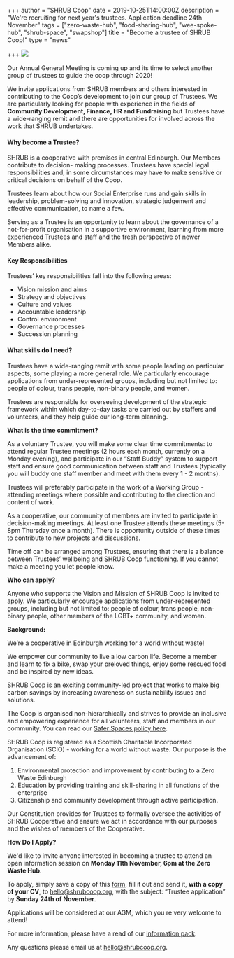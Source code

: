 +++
author = "SHRUB Coop"
date = 2019-10-25T14:00:00Z
description = "We're recruiting for next year's trustees. Application deadline 24th November"
tags = ["zero-waste-hub", "food-sharing-hub", "wee-spoke-hub", "shrub-space", "swapshop"]
title = "Become a trustee of SHRUB Coop!"
type = "news"

+++
![](https://res.cloudinary.com/shrub-co-op/image/upload/v1572008860/shrubcoop.org/media/web_image_template_tm3vs6.png)

Our Annual General Meeting is coming up and its time to select another group of trustees to guide the coop through 2020!

We invite applications from SHRUB members and others interested in contributing to the Coop’s development to join our group of Trustees. We are particularly looking for people with experience in the fields of **Community Development, Finance, HR and Fundraising** but Trustees have a wide-ranging remit and there are opportunities for involved across the work that SHRUB undertakes.

#### Why become a Trustee?

SHRUB is a cooperative with premises in central Edinburgh. Our Members contribute to decision- making processes. Trustees have special legal responsibilities and, in some circumstances may have to make sensitive or critical decisions on behalf of the Coop.

Trustees learn about how our Social Enterprise runs and gain skills in leadership, problem-solving and innovation, strategic judgement and effective communication, to name a few.

Serving as a Trustee is an opportunity to learn about the governance of a not-for-profit organisation in a supportive environment, learning from more experienced Trustees and staff and the fresh perspective of newer Members alike.

#### Key Responsibilities

Trustees’ key responsibilities fall into the following areas:

* Vision mission and aims
* Strategy and objectives
* Culture and values
* Accountable leadership
* Control environment
* Governance processes
* Succession planning

#### What skills do I need?

Trustees have a wide-ranging remit with some people leading on particular aspects, some playing a more general role. We particularly encourage applications from under-represented groups, including but not limited to: people of colour, trans people, non-binary people, and women.

Trustees are responsible for overseeing development of the strategic framework within which day-to-day tasks are carried out by staffers and volunteers, and they help guide our long-term planning.

**What is the time commitment?**

As a voluntary Trustee, you will make some clear time commitments: to attend regular Trustee meetings (2 hours each month, currently on a Monday evening), and participate in our “Staff Buddy” system to support staff and ensure good communication between staff and Trustees (typically you will buddy one staff member and meet with them every 1 - 2 months).

Trustees will preferably participate in the work of a Working Group - attending meetings where possible and contributing to the direction and content of work.

As a cooperative, our community of members are invited to participate in decision-making meetings. At least one Trustee attends these meetings (5-8pm Thursday once a month). There is opportunity outside of these times to contribute to new projects and discussions.

Time off can be arranged among Trustees, ensuring that there is a balance between Trustees’ wellbeing and SHRUB Coop functioning. If you cannot make a meeting you let people know.

**Who can apply?**

Anyone who supports the Vision and Mission of SHRUB Coop is invited to apply. We particularly encourage applications from under-represented groups, including but not limited to: people of colour, trans people, non-binary people, other members of the LGBT+ community, and women.

**Background:**

We’re a cooperative in Edinburgh working for a world without waste!

We empower our community to live a low carbon life. Become a member and learn to fix a bike, swap your preloved things, enjoy some rescued food and be inspired by new ideas.

SHRUB Coop is an exciting community-led project that works to make big carbon savings by increasing awareness on sustainability issues and solutions.

The Coop is organised non-hierarchically and strives to provide an inclusive and empowering experience for all volunteers, staff and members in our community. You can read our [Safer Spaces policy here](https://www.shrubcoop.org/wp-content/uploads/2018/02/SHRUB-Safer-Spaces-Policy-2.0.pdf).

SHRUB Coop is registered as a Scottish Charitable Incorporated Organisation (SCIO) - working for a world without waste. Our purpose is the advancement of:

1. Environmental protection and improvement by contributing to a Zero Waste Edinburgh
2. Education by providing training and skill-sharing in all functions of the enterprise
3. Citizenship and community development through active participation.

Our Constitution provides for Trustees to formally oversee the activities of SHRUB Cooperative and ensure we act in accordance with our purposes and the wishes of members of the Cooperative.

**How Do I Apply?**

We'd like to invite anyone interested in becoming a trustee to attend an open information session on **Monday 11th November, 6pm at the Zero Waste Hub**.

To apply, simply save a copy of this [form](https://docs.google.com/document/d/1b6qqDdh5xN7KMKtgPJH0EBCxyb1l_Vqa3zxNiMnNgFY/edit?usp=sharing), fill it out and send it, **with a copy of your CV**, to [hello@shrubcoop.org](mailto:hello@shrubcoop.org), with the subject: “Trustee application” by **Sunday 24th of November**.

Applications will be considered at our AGM, which you re very welcome to attend!

For more information, please have a read of our [information pack](https://res.cloudinary.com/shrub-co-op/image/upload/v1571932521/shrubcoop.org/media/Trustee_invitation_-_October_2019_vx2vr2.pdf "Trustee_invitation_-_October_2019_vx2vr2.pdf").

Any questions please email us at [hello@shrubcoop.org](mailto:hello@shrubcoop.org).